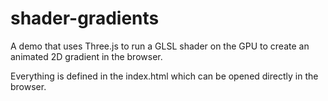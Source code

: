 # shader-gradients

A demo that uses Three.js to run a GLSL shader on the GPU to create an animated 2D gradient in the browser.

Everything is defined in the index.html which can be opened directly in the browser.